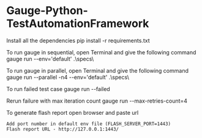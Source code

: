 # Gauge-Python-TestAutomationFramework

Install all the dependencies
pip install -r requirements.txt

To run gauge in sequential, open Terminal and give the following command
gauge run  --env='default' .\specs\

To run gauge in parallel, open Terminal and give the following command
gauge run --parallel -n4 --env='default' .\specs\

To run failed test case
gauge run --failed

Rerun failure with max iteration count
gauge run --max-retries-count=4

To generate flash report open browser and paste url

    Add port number in default env file (FLASH_SERVER_PORT=1443)
    Flash report URL - http://127.0.0.1:1443/



